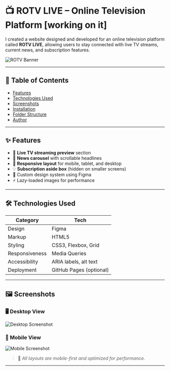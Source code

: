 # 📺 ROTV LIVE – Online Television Platform [working on it]

I created a website designed and developed for an online television platform called **ROTV LIVE**, allowing users to stay connected with live TV streams, current news, and subscription features.

![ROTV Banner]([./screenshots/banner.png](https://github.com/user-attachments/assets/55b25e8a-89ae-41a3-b819-40455a78d0eb))

---

## 📌 Table of Contents

- [Features](#features)
- [Technologies Used](#technologies-used)
- [Screenshots](#screenshots)
- [Installation](#installation)
- [Folder Structure](#folder-structure)
- [Author](#author)

---

## ✨ Features

- 🎥 **Live TV streaming preview** section
- 📰 **News carousel** with scrollable headlines
- 📱 **Responsive layout** for mobile, tablet, and desktop
- 💡 **Subscription aside box** (hidden on smaller screens)
- 🎨 Custom design system using Figma
- ⚡ Lazy-loaded images for performance

---

## 🛠️ Technologies Used

| Category     | Tech                     |
|--------------|--------------------------|
| Design       | Figma                    |
| Markup       | HTML5                    |
| Styling      | CSS3, Flexbox, Grid      |
| Responsiveness | Media Queries           |
| Accessibility| ARIA labels, alt text    |
| Deployment   | GitHub Pages (optional)  |

---

## 🖼️ Screenshots

### 🖥️ Desktop View
![Desktop Screenshot](./screenshots/desktop.png)

### 📱 Mobile View
![Mobile Screenshot](./screenshots/mobile.png)

> 📌 *All layouts are mobile-first and optimized for performance.*

---

